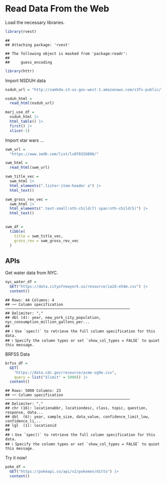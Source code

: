 Read Data From the Web
================

Load the necessary libraries.

``` r
library(rvest)
```

    ## 
    ## Attaching package: 'rvest'

    ## The following object is masked from 'package:readr':
    ## 
    ##     guess_encoding

``` r
library(httr)
```

Import NSDUH data

``` r
nsduh_url = "http://samhda.s3-us-gov-west-1.amazonaws.com/s3fs-public/field-uploads/2k15StateFiles/NSDUHsaeShortTermCHG2015.htm"

nsduh_html = 
  read_html(nsduh_url)
```

``` r
marj_use_df = 
  nsduh_html |> 
  html_table() |> 
  first() |> 
  slice(-1)
```

Import star wars …

``` r
swm_url = 
  "https://www.imdb.com/list/ls070150896/"

swm_html = 
  read_html(swm_url)
```

``` r
swm_title_vec = 
  swm_html |> 
  html_elements(".lister-item-header a") |> 
  html_text()

swm_gross_rev_vec = 
  swm_html |> 
  html_elements(".text-small:nth-child(7) span:nth-child(5)") |> 
  html_text()
 

swm_df = 
  tibble(
    title = swm_title_vec,
    gross_rev = swm_gross_rev_vec
  )
```

## APIs

Get water data from NYC.

``` r
nyc_water_df = 
  GET("https://data.cityofnewyork.us/resource/ia2d-e54m.csv") |> 
  content()
```

    ## Rows: 44 Columns: 4
    ## ── Column specification ────────────────────────────────────────────────────────
    ## Delimiter: ","
    ## dbl (4): year, new_york_city_population, nyc_consumption_million_gallons_per...
    ## 
    ## ℹ Use `spec()` to retrieve the full column specification for this data.
    ## ℹ Specify the column types or set `show_col_types = FALSE` to quiet this message.

BRFSS Data

``` r
brfss_df = 
  GET(
    "https://data.cdc.gov/resource/acme-vg9e.csv",
    query = list("$limit" = 5000)) |> 
  content()
```

    ## Rows: 5000 Columns: 23
    ## ── Column specification ────────────────────────────────────────────────────────
    ## Delimiter: ","
    ## chr (16): locationabbr, locationdesc, class, topic, question, response, data...
    ## dbl  (6): year, sample_size, data_value, confidence_limit_low, confidence_li...
    ## lgl  (1): locationid
    ## 
    ## ℹ Use `spec()` to retrieve the full column specification for this data.
    ## ℹ Specify the column types or set `show_col_types = FALSE` to quiet this message.

Try it now!

``` r
poke_df = 
  GET("https://pokeapi.co/api/v2/pokemon/ditto") |> 
  content()
```
